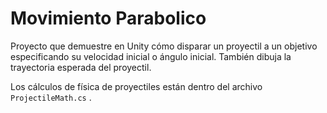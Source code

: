 # Movimiento Parabolico

Proyecto que demuestre en Unity cómo disparar un proyectil a un objetivo especificando su velocidad inicial o ángulo inicial. También dibuja la trayectoria esperada del proyectil.

Los cálculos de física de proyectiles están dentro del archivo `ProjectileMath.cs` .


